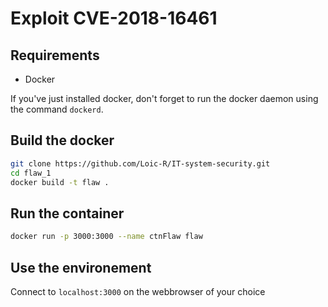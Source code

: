 # Exploit CVE-2018-16461

## Requirements
- Docker

If you've just installed docker, don't forget to run the docker daemon using the command `dockerd`. 

## Build the docker
```bash
git clone https://github.com/Loic-R/IT-system-security.git
cd flaw_1
docker build -t flaw .
```

## Run the container
```bash
docker run -p 3000:3000 --name ctnFlaw flaw
```

## Use the environement
Connect to `localhost:3000` on the webbrowser of your choice
